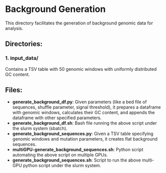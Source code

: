 # Background Generation

This directory facilitates the generation of background genomic data for analysis.

## Directories:

### 1. input_data/
Contains a TSV table with 50 genomic windows with uniformly distributed GC content.

## Files:

- **generate_background_df.py**: Given parameters (like a bed file of sequences, shuffle parameter, signal threshold), it prepares a dataframe with genomic windows, calculates their GC content, and appends the dataframe with other specified parameters.
- **generate_background_df.sh**: Bash file running the above script under the slurm system (sbatch).
- **generate_background_sequences.py**: Given a TSV table specifying genomic windows and mutation parameters, it creates flat background sequences.
- **multiGPU-generate_background_sequences.sh**: Python script automating the above script on multiple GPUs.
- **generate_background_sequences.sh**: Script to run the above multi-GPU python script under the slurm system.